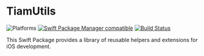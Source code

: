# TiamUtils


![Platforms](https://img.shields.io/badge/platforms-iOS-333333.svg)
[![Swift Package Manager compatible](https://img.shields.io/badge/Swift%20Package%20Manager-compatible-brightgreen.svg)](https://github.com/apple/swift-package-manager)
[![Build Status](https://app.bitrise.io/app/2df96dc524cc7f87/status.svg?token=WponJ4dBa0GEr4p1pEOjaw&branch=develop)](https://app.bitrise.io/app/2df96dc524cc7f87)

This Swift Package provides a library of reusable helpers and extensions for iOS development.
